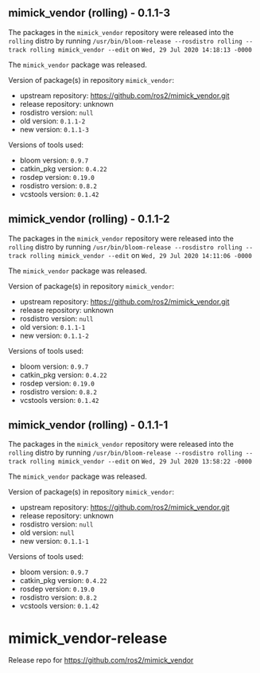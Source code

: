 ## mimick_vendor (rolling) - 0.1.1-3

The packages in the `mimick_vendor` repository were released into the `rolling` distro by running `/usr/bin/bloom-release --rosdistro rolling --track rolling mimick_vendor --edit` on `Wed, 29 Jul 2020 14:18:13 -0000`

The `mimick_vendor` package was released.

Version of package(s) in repository `mimick_vendor`:

- upstream repository: https://github.com/ros2/mimick_vendor.git
- release repository: unknown
- rosdistro version: `null`
- old version: `0.1.1-2`
- new version: `0.1.1-3`

Versions of tools used:

- bloom version: `0.9.7`
- catkin_pkg version: `0.4.22`
- rosdep version: `0.19.0`
- rosdistro version: `0.8.2`
- vcstools version: `0.1.42`


## mimick_vendor (rolling) - 0.1.1-2

The packages in the `mimick_vendor` repository were released into the `rolling` distro by running `/usr/bin/bloom-release --rosdistro rolling --track rolling mimick_vendor --edit` on `Wed, 29 Jul 2020 14:11:06 -0000`

The `mimick_vendor` package was released.

Version of package(s) in repository `mimick_vendor`:

- upstream repository: https://github.com/ros2/mimick_vendor.git
- release repository: unknown
- rosdistro version: `null`
- old version: `0.1.1-1`
- new version: `0.1.1-2`

Versions of tools used:

- bloom version: `0.9.7`
- catkin_pkg version: `0.4.22`
- rosdep version: `0.19.0`
- rosdistro version: `0.8.2`
- vcstools version: `0.1.42`


## mimick_vendor (rolling) - 0.1.1-1

The packages in the `mimick_vendor` repository were released into the `rolling` distro by running `/usr/bin/bloom-release --rosdistro rolling --track rolling mimick_vendor --edit` on `Wed, 29 Jul 2020 13:58:22 -0000`

The `mimick_vendor` package was released.

Version of package(s) in repository `mimick_vendor`:

- upstream repository: https://github.com/ros2/mimick_vendor.git
- release repository: unknown
- rosdistro version: `null`
- old version: `null`
- new version: `0.1.1-1`

Versions of tools used:

- bloom version: `0.9.7`
- catkin_pkg version: `0.4.22`
- rosdep version: `0.19.0`
- rosdistro version: `0.8.2`
- vcstools version: `0.1.42`


# mimick_vendor-release
Release repo for https://github.com/ros2/mimick_vendor
